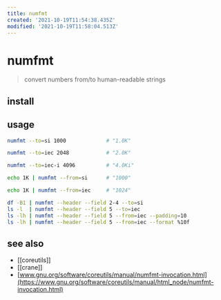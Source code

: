 ```yaml
---
title: numfmt
created: '2021-10-19T11:54:38.435Z'
modified: '2021-10-19T11:58:04.513Z'
---
```


# numfmt

> convert numbers from/to human-readable strings

## install

## usage

```sh
numfmt --to=si 1000             # "1.0K"

numfmt --to=iec 2048            # "2.0K"

numfmt --to=iec-i 4096          # "4.0Ki"

echo 1K | numfmt --from=si      # "1000"

echo 1K | numfmt --from=iec     # "1024"

df -B1 | numfmt --header --field 2-4 --to=si
ls -l  | numfmt --header --field 5 --to=iec
ls -lh | numfmt --header --field 5 --from=iec --padding=10
ls -lh | numfmt --header --field 5 --from=iec --format %10f
```

## see also

- [[coreutils]]
- [[crane]]
- [www.gnu.org/software/coreutils/manual/numfmt-invocation.html](https://www.gnu.org/software/coreutils/manual/html_node/numfmt-invocation.html)
